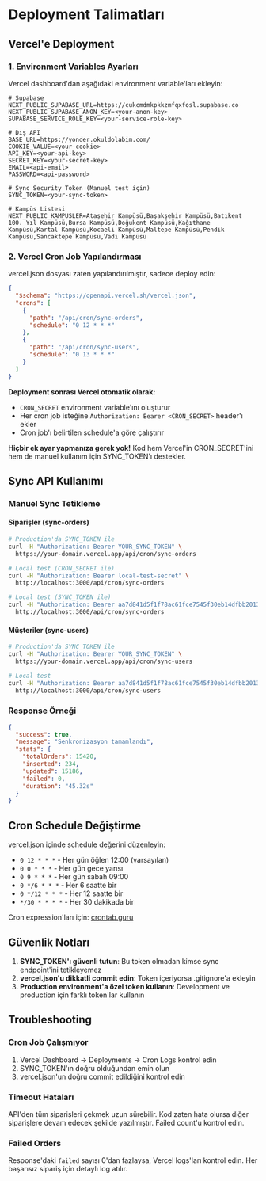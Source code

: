 # Deployment Talimatları

## Vercel'e Deployment

### 1. Environment Variables Ayarları

Vercel dashboard'dan aşağıdaki environment variable'ları ekleyin:

```env
# Supabase
NEXT_PUBLIC_SUPABASE_URL=https://cukcmdmkpkkzmfqxfosl.supabase.co
NEXT_PUBLIC_SUPABASE_ANON_KEY=<your-anon-key>
SUPABASE_SERVICE_ROLE_KEY=<your-service-role-key>

# Dış API
BASE_URL=https://yonder.okuldolabim.com/
COOKIE_VALUE=<your-cookie>
API_KEY=<your-api-key>
SECRET_KEY=<your-secret-key>
EMAIL=<api-email>
PASSWORD=<api-password>

# Sync Security Token (Manuel test için)
SYNC_TOKEN=<your-sync-token>

# Kampüs Listesi
NEXT_PUBLIC_KAMPUSLER=Ataşehir Kampüsü,Başakşehir Kampüsü,Batıkent 100. Yıl Kampüsü,Bursa Kampüsü,Doğukent Kampüsü,Kağıthane Kampüsü,Kartal Kampüsü,Kocaeli Kampüsü,Maltepe Kampüsü,Pendik Kampüsü,Sancaktepe Kampüsü,Vadi Kampüsü
```

### 2. Vercel Cron Job Yapılandırması

vercel.json dosyası zaten yapılandırılmıştır, sadece deploy edin:

```json
{
  "$schema": "https://openapi.vercel.sh/vercel.json",
  "crons": [
    {
      "path": "/api/cron/sync-orders",
      "schedule": "0 12 * * *"
    },
    {
      "path": "/api/cron/sync-users",
      "schedule": "0 13 * * *"
    }
  ]
}
```

**Deployment sonrası Vercel otomatik olarak:**
- `CRON_SECRET` environment variable'ını oluşturur
- Her cron job isteğine `Authorization: Bearer <CRON_SECRET>` header'ı ekler
- Cron job'ı belirtilen schedule'a göre çalıştırır

**Hiçbir ek ayar yapmanıza gerek yok!** Kod hem Vercel'in CRON_SECRET'ini hem de manuel kullanım için SYNC_TOKEN'ı destekler.

## Sync API Kullanımı

### Manuel Sync Tetikleme

#### Siparişler (sync-orders)

```bash
# Production'da SYNC_TOKEN ile
curl -H "Authorization: Bearer YOUR_SYNC_TOKEN" \
  https://your-domain.vercel.app/api/cron/sync-orders

# Local test (CRON_SECRET ile)
curl -H "Authorization: Bearer local-test-secret" \
  http://localhost:3000/api/cron/sync-orders

# Local test (SYNC_TOKEN ile)
curl -H "Authorization: Bearer aa7d841d5f1f78ac61fce7545f30eb14dfbb2013163682223f78a3192b75fbbb" \
  http://localhost:3000/api/cron/sync-orders
```

#### Müşteriler (sync-users)

```bash
# Production'da SYNC_TOKEN ile
curl -H "Authorization: Bearer YOUR_SYNC_TOKEN" \
  https://your-domain.vercel.app/api/cron/sync-users

# Local test
curl -H "Authorization: Bearer aa7d841d5f1f78ac61fce7545f30eb14dfbb2013163682223f78a3192b75fbbb" \
  http://localhost:3000/api/cron/sync-users
```

### Response Örneği

```json
{
  "success": true,
  "message": "Senkronizasyon tamamlandı",
  "stats": {
    "totalOrders": 15420,
    "inserted": 234,
    "updated": 15186,
    "failed": 0,
    "duration": "45.32s"
  }
}
```

## Cron Schedule Değiştirme

vercel.json içinde schedule değerini düzenleyin:

- `0 12 * * *` - Her gün öğlen 12:00 (varsayılan)
- `0 0 * * *` - Her gün gece yarısı
- `0 9 * * *` - Her gün sabah 09:00
- `0 */6 * * *` - Her 6 saatte bir
- `0 */12 * * *` - Her 12 saatte bir
- `*/30 * * * *` - Her 30 dakikada bir

Cron expression'ları için: [crontab.guru](https://crontab.guru)

## Güvenlik Notları

1. **SYNC_TOKEN'ı güvenli tutun**: Bu token olmadan kimse sync endpoint'ini tetikleyemez
2. **vercel.json'u dikkatli commit edin**: Token içeriyorsa .gitignore'a ekleyin
3. **Production environment'a özel token kullanın**: Development ve production için farklı token'lar kullanın

## Troubleshooting

### Cron Job Çalışmıyor

1. Vercel Dashboard → Deployments → Cron Logs kontrol edin
2. SYNC_TOKEN'ın doğru olduğundan emin olun
3. vercel.json'un doğru commit edildiğini kontrol edin

### Timeout Hataları

API'den tüm siparişleri çekmek uzun sürebilir. Kod zaten hata olursa diğer siparişlere devam edecek şekilde yazılmıştır. Failed count'u kontrol edin.

### Failed Orders

Response'daki `failed` sayısı 0'dan fazlaysa, Vercel logs'ları kontrol edin. Her başarısız sipariş için detaylı log atılır.
